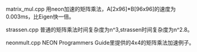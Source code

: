 matrix_mul.cpp 
用neon加速的矩阵乘法，A[2x96]*B[96x96]的速度为0.003ms，比Eigen快一倍。

strassen.cpp
普通的矩阵乘法时间复杂度为n^3,strassen时间复杂度为n^2.8。

neonmult.cpp
NEON Programmers Guide里提供的4x4的矩阵乘法加速例子。
